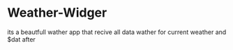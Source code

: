 # Weather-Widger
its a beautfull wather app that recive all data wather for current weather and $dat after
